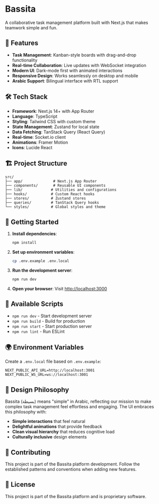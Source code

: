 # Bassita

A collaborative task management platform built with Next.js that makes teamwork simple and fun.

## 🚀 Features

- **Task Management**: Kanban-style boards with drag-and-drop functionality
- **Real-time Collaboration**: Live updates with WebSocket integration
- **Modern UI**: Dark-mode first with animated interactions
- **Responsive Design**: Works seamlessly on desktop and mobile
- **Arabic Support**: Bilingual interface with RTL support

## 🛠️ Tech Stack

- **Framework**: Next.js 14+ with App Router
- **Language**: TypeScript
- **Styling**: Tailwind CSS with custom theme
- **State Management**: Zustand for local state
- **Data Fetching**: TanStack Query (React Query)
- **Real-time**: Socket.io client
- **Animations**: Framer Motion
- **Icons**: Lucide React

## 🏗️ Project Structure

```
src/
├── app/              # Next.js App Router
├── components/       # Reusable UI components
├── lib/             # Utilities and configurations
├── hooks/           # Custom React hooks
├── stores/          # Zustand stores
├── queries/         # TanStack Query hooks
└── styles/          # Global styles and theme
```

## 🚦 Getting Started

1. **Install dependencies**:
   ```bash
   npm install
   ```

2. **Set up environment variables**:
   ```bash
   cp .env.example .env.local
   ```

3. **Run the development server**:
   ```bash
   npm run dev
   ```

4. **Open your browser**:
   Visit [http://localhost:3000](http://localhost:3000)

## 📝 Available Scripts

- `npm run dev` - Start development server
- `npm run build` - Build for production
- `npm run start` - Start production server
- `npm run lint` - Run ESLint

## 🌍 Environment Variables

Create a `.env.local` file based on `.env.example`:

```env
NEXT_PUBLIC_API_URL=http://localhost:3001
NEXT_PUBLIC_WS_URL=ws://localhost:3001
```

## 🎯 Design Philosophy

Bassita (بسيطة) means "simple" in Arabic, reflecting our mission to make complex task management feel effortless and engaging. The UI embraces this philosophy with:

- **Simple interactions** that feel natural
- **Delightful animations** that provide feedback
- **Clean visual hierarchy** that reduces cognitive load
- **Culturally inclusive** design elements

## 🤝 Contributing

This project is part of the Bassita platform development. Follow the established patterns and conventions when adding new features.

## 📄 License

This project is part of the Bassita platform and is proprietary software.

